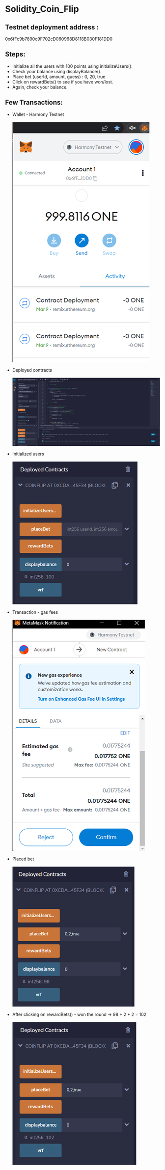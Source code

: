 # Solidity_Coin_Flip

## Testnet deployment address : 
0x6fFc9b7890c9F702cD060968D8118B030F181DD0

## Steps:
- Initialize all the users with 100 points using initializeUsers().
- Check your balance using displayBalance().
- Place bet (userId, amount, guess) : 0, 20, true
- Click on rewardBets() to see if you have won/lost.
- Again, check your balance.

## Few Transactions:

- Wallet - Harmony Testnet <br/><br/>
![Screenshot](./src/metamask%20wallet%20-%20harmony.png)

- Deployed contracts <br/><br/>
![Screenshot](./src/deploy.png)

- Initialized users <br/><br/>
![Screenshot](./src/1.%20initialized%20users%20with%20100%20points.png)

- Transaction - gas fees <br/><br/>
![Screenshot](./src/transaction.png)

- Placed bet <br/><br/>
![Screenshot](./src/2.%20after%20placing%20bet.png)

- After clicking on rewardBets() - won the round -> 98 + 2 * 2 = 102 <br/><br/>
![Screenshot](./src/3.%20after%20winning%20the%20bet.png)
